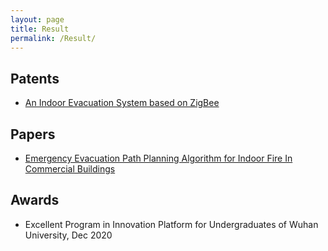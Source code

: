 ```yaml
---
layout: page
title: Result
permalink: /Result/
---
```


## Patents
<div style="display:yes">
<ul>
	<li><a href="zigbee_patent.pdf">An Indoor Evacuation System based on ZigBee</a> </li>
</uL>
</div>

## Papers
<div style="display:yes">
<ul>
	<li><a href="paper_evacuation.pdf">Emergency Evacuation Path Planning Algorithm for Indoor Fire
In Commercial Buildings</a> </li>
</uL>
</div>

## Awards
<div style="display:yes">
<ul>
	<li>Excellent Program in Innovation Platform for Undergraduates of Wuhan University, Dec 2020 </li>
</uL>
</div>